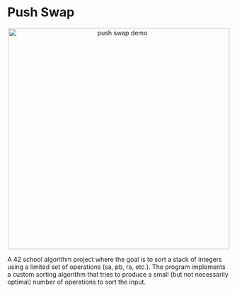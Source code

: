 
<p align="center">
  <h1><strong>Push Swap</strong></h1>
</p>

<p align="center">
  <img src="assets/push_swap_demo.gif" alt="push swap demo" width="500"/>
</p>

<p>
  A 42 school algorithm project where the goal is to sort a stack of integers using a limited set of operations (sa, pb, ra, etc.). The program implements a custom sorting algorithm that tries to produce a small (but not necessarily optimal) number of operations to sort the input.
</p>
